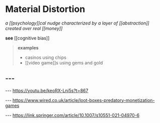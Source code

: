# Material Distortion

_a [[psychology]]cal nudge characterized by a layer of [[abstraction]] created over real [[money]]_

**see** [[cognitive bias]]

> **examples**
>
> - casinos using chips
> - [[video game]]s using gems and gold

## ---

--- <https://youtu.be/keoRX-Lni5s?t=867>

--- <https://www.wired.co.uk/article/loot-boxes-predatory-monetization-games>

--- <https://link.springer.com/article/10.1007/s10551-021-04970-6>
